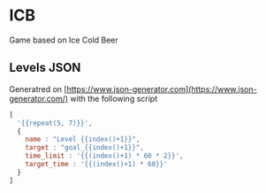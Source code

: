 # ICB
Game based on Ice Cold Beer



## Levels JSON
 Generatred on [https://www.json-generator.com](https://www.json-generator.com/) with the following script  

```javascript
[
  '{{repeat(5, 7)}}',
  {
    name : "Level {{index()+1}}",
    target : "goal_{{index()+1}}",
    time_limit : '{{(index()+1) * 60 * 2}}',
    target_time : '{{(index()+1) * 60}}'
  }
]
```